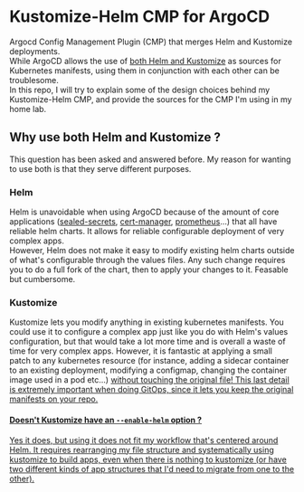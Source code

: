 # Kustomize-Helm CMP for ArgoCD
Argocd Config Management Plugin (CMP) that merges Helm and Kustomize deployments.<br>
While ArgoCD allows the use of [both Helm and Kustomize](https://argo-cd.readthedocs.io/en/stable/user-guide/application_sources/) as sources for Kubernetes manifests, using them in conjunction with each other can be troublesome.<br>
In this repo, I will try to explain some of the design choices behind my Kustomize-Helm CMP, and provide the sources for the CMP I'm using in my home lab.


## Why use both Helm and Kustomize ?

This question has been asked and answered before. My reason for wanting to use both is that they serve different purposes.<br>

### Helm
Helm is unavoidable when using ArgoCD because of the amount of core applications ([sealed-secrets](https://github.com/bitnami-labs/sealed-secrets), [cert-manager](https://github.com/cert-manager/cert-manager), [prometheus](https://github.com/bitnami/charts/tree/main/bitnami/kube-prometheus)...) that all have reliable helm charts. It allows for reliable configurable deployment of very complex apps.<br>
However, Helm does not make it easy to modify existing helm charts outside of what's configurable through the values files. Any such change requires you to do a full fork of the chart, then to apply your changes to it. Feasable but cumbersome.

### Kustomize
Kustomize lets you modify anything in existing kubernetes manifests. You could use it to configure a complex app just like you do with Helm's values configuration, but that would take a lot more time and is overall a waste of time for very complex apps. However, it is fantastic at applying a small patch to any kubernetes resource (for instance, adding a sidecar container to an existing deployment, modifying a configmap, changing the container image used in a pod etc...) <u>without touching the original file<u>! This last detail is extremely important when doing GitOps, since it lets you keep the original manifests on your repo.

#### Doesn't Kustomize have an `--enable-helm` option ?
Yes it does, but using it does not fit my workflow that's centered around Helm. It requires rearranging my file structure and <u>systematically<u> using kustomize to build apps, even when there is nothing to kustomize (or have two different kinds of app structures that I'd need to migrate from one to the other).
